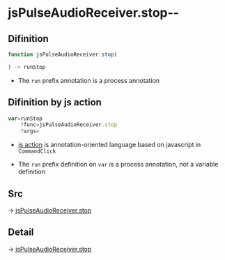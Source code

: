 # jsPulseAudioReceiver.stop--

## Difinition

```js.js
function jsPulseAudioReceiver.stop(

) -> runStop
```

- The `run` prefix annotation is a process annotation


## Difinition by js action

```js.js
var=runStop
	?func=jsPulseAudioReceiver.stop
	?args=

```

- [js action](#) is annotation-oriented language based on javascript in `CommandClick`

- The `run` prefix definition on `var` is a process annotation, not a variable definition

## Src

-> [jsPulseAudioReceiver.stop](https://github.com/puutaro/CommandClick/blob/master/app/src/main/java/com/puutaro/commandclick/fragment_lib/terminal_fragment/js_interface/JsPulseAudioReceiver.kt#L43)

## Detail

-> [jsPulseAudioReceiver.stop](https://github.com/puutaro/CommandClick/blob/master/md/developer/js_interface/details/JsPulseAudioReceiver/stop.md)
